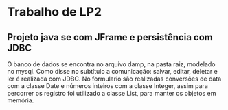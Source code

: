 # Trabalho de LP2

## Projeto java se com JFrame e persistência com JDBC 

O banco de dados se encontra no arquivo damp, na pasta raiz, modelado no mysql. 
Como disse no subtítulo a comunicação: salvar, editar, deletar e ler é realizada com JDBC.
No formulario são realizadas conversões de data com a classe Date e números inteiros com a classe Integer, assim para percorrer os registro foi utilizado a classe List, para manter os objetos em memória. 
